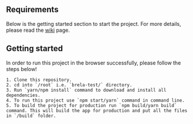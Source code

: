 ## Requirements
Below is the getting started section to start the project. For more details, please read the [wiki](https://github.com/zafar-saleem/brela-test/wiki) page.

## Getting started
In order to run this project in the browser successfully, please follow the steps below!

    1. Clone this repository.
    2. cd into `/root` i.e. `brela-test/` directory.
    3. Run `yarn/npm install` command to download and install all dependencies.
    4. To run this project use `npm start/yarn` command in command line.
    5. To build the project for production run `npm build/yarn build` command. This will build the app for production and put all the files in `/build` folder.
